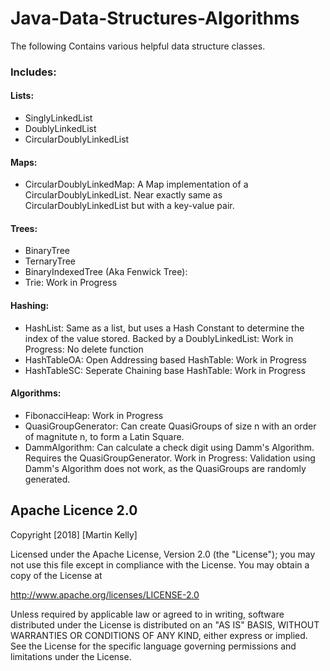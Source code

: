 # Java-Data-Structures-Algorithms
The following Contains various helpful data structure classes.

### Includes:

#### Lists:
* SinglyLinkedList
* DoublyLinkedList
* CircularDoublyLinkedList

#### Maps:
* CircularDoublyLinkedMap: A Map implementation of a CircularDoublyLinkedList. Near exactly same as CircularDoublyLinkedList but with a key-value pair.

#### Trees:
* BinaryTree
* TernaryTree
* BinaryIndexedTree (Aka Fenwick Tree):
* Trie: Work in Progress

#### Hashing:
* HashList: Same as a list, but uses a Hash Constant to determine the index of the value stored. Backed by a DoublyLinkedList: Work in Progress: No delete function
* HashTableOA: Open Addressing based HashTable: Work in Progress
* HashTableSC: Seperate Chaining base HashTable: Work in Progress

#### Algorithms:
* FibonacciHeap: Work in Progress
* QuasiGroupGenerator: Can create QuasiGroups of size n with an order of magnitute n, to form a Latin Square.
* DammAlgorithm: Can calculate a check digit using Damm's Algorithm. Requires the QuasiGroupGenerator. Work in Progress: Validation using Damm's Algorithm does not work, as the QuasiGroups are randomly generated.

## Apache Licence 2.0
Copyright [2018] [Martin Kelly]

Licensed under the Apache License, Version 2.0 (the "License"); you may not use this file except in compliance with the License. You may obtain a copy of the License at

http://www.apache.org/licenses/LICENSE-2.0

Unless required by applicable law or agreed to in writing, software distributed under the License is distributed on an "AS IS" BASIS, WITHOUT WARRANTIES OR CONDITIONS OF ANY KIND, either express or implied. See the License for the specific language governing permissions and limitations under the License.

